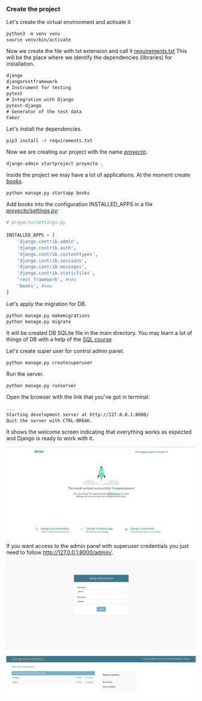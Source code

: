 ### Create the project

Let's create the virtual environment and activate it

```commandline
python3 -m venv venv
source venv/bin/activate
```

Now we create the file with txt extension and call it [requirements.txt](requirements.txt)
This will be the place where we identify the dependencies (libraries) for installation.

```commandline
django
djangorestframework
# Instrument for testing
pytest
# Integration with Django
pytest-django
# Generator of the test data
Faker
```

Let's install the dependencies.

```commandline
pip3 install -r requirements.txt
```

Now we are creating our project with the name [_proyecto_](proyecto).

```commandline
django-admin startproject proyecto .
```

Inside the project we may have a lot of applications. At the moment create [_books_](books).

```commandline
python manage.py startapp books
```
Add _books_ into the configuration INSTALLED_APPS in a file [_proyecto/settings.py_](proyecto/settings.py):

```python
# proyecto/settings.py

INSTALLED_APPS = [
    'django.contrib.admin',
    'django.contrib.auth',
    'django.contrib.contenttypes',
    'django.contrib.sessions',
    'django.contrib.messages',
    'django.contrib.staticfiles',
    'rest_framework', #new
    'books', #new
]
```

Let's apply the migration for DB.

```commandline
python manage.py makemigrations
python manage.py migrate
```

It will be created DB SQLite file in the main directory.
You may learn a lot of things of DB with a help of the [SQL course](https://programadorwebvalencia.com/cursos/sql/) <br>

Let's create super user for control admin panel.

```commandline
python manage.py createsuperuser
```

Run the server.

```commandline
python manage.py runserver
```

Open the browser with the link that you've got in terminal:

```commandline
...
Starting development server at http://127.0.0.1:8000/
Quit the server with CTRL-BREAK.
```

It shows the welcome screen indicating that everything works as expected and Django
is ready to work with it.

![img.png](static/img.png)

If you want access to the admin panel with superuser credentials you just need to follow
http://127.0.0.1:8000/admin/.

![img2.png](static/img2.png)

![img3.png](static/img3.png)